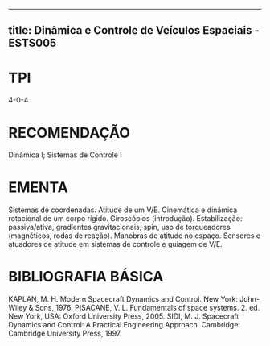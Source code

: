 
---
title: Dinâmica e Controle de Veículos Espaciais - ESTS005 
---

# TPI

4-0-4

# RECOMENDAÇÃO

Dinâmica I; Sistemas de Controle I

# EMENTA

Sistemas de coordenadas. Atitude de um V/E. Cinemática e dinâmica rotacional de um corpo rígido. Giroscópios (introdução). Estabilização: passiva/ativa, gradientes gravitacionais, spin, uso de torqueadores (magnéticos, rodas de reação). Manobras de atitude no espaço. Sensores e atuadores de atitude em sistemas de controle e guiagem de V/E.

# BIBLIOGRAFIA BÁSICA

KAPLAN, M. H. Modern Spacecraft Dynamics and Control. New York: John-Wiley & Sons, 1976.
PISACANE, V. L. Fundamentals of space systems. 2. ed. New York, USA: Oxford University Press, 2005.
SIDI, M. J. Spacecraft Dynamics and Control: A Practical Engineering Approach. Cambridge: Cambridge University Press, 1997.
        